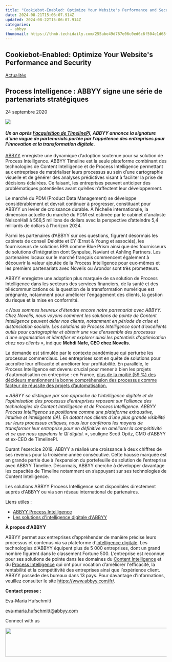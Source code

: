 ```yaml
---
title: "Cookiebot-Enabled: Optimize Your Website's Performance and Security"
date: 2024-08-21T15:06:07.914Z
updated: 2024-08-22T15:06:07.914Z
categories:
  - abbyy
thumbnail: https://thmb.techidaily.com/255abe49d787e06c0ed6c6f504e1d68fdfd70d2804f8cd2447f9f7cced35cd22.jpg
---
```


## Cookiebot-Enabled: Optimize Your Website's Performance and Security

[Actualités](https://tools.techidaily.com/abbyy/products/)

## Process Intelligence : ABBYY signe une série de partenariats stratégiques

24 septembre 2020

![](https://content.abbyy.com/-/media/project/abbyy/abbyy/branchtemplates/shutterstock_1272462163_1296-x-729.jpg?h=729&iar=0&w=1296)

#### _Un an après [l’acquisition de TimelineP](https://tools.techidaily.com/abbyy/products/)I, ABBYY annonce la signature d’une vague de partenariats portée par l’appétence des entreprises pour l’innovation et la transformation digitale._

[ABBYY](https://tools.techidaily.com/abbyy/products/) enregistre une dynamique d’adoption soutenue pour sa solution de Process Intelligence. ABBYY Timeline est la seule plateforme combinant des technologies de Content Intelligence et de Process Intelligence permettant aux entreprises de matérialiser leurs processus au sein d’une cartographie visuelle et de générer des analyses prédictives visant à faciliter la prise de décisions éclairées. Ce faisant, les entreprises peuvent anticiper des problématiques potentielles avant qu’elles n’affectent leur développement.

Le marché du PDM (Product Data Management) se développe considérablement et devrait continuer à progresser, constituant pour ABBYY un levier de croissance durable. À l’échelle internationale, la dimension actuelle du marché du PDM est estimée par le cabinet d'analyste NelsonHall à 566,5 millions de dollars avec la perspective d’atteindre 5,4 milliards de dollars à l’horizon 2024.

Parmi les partenaires d’ABBYY sur ces questions, figurent désormais les cabinets de conseil Deloitte et EY (Ernst & Young et associés), les fournisseurs de solutions RPA comme Blue Prism ainsi que des fournisseurs de solutions d'intégration dont Synpulse, Naviant et Ashling Partners. Les partenaires locaux sur le marché français commencent également à découvrir la valeur ajoutée de la Process Intelligence pour eux-mêmes et les premiers partenariats avec Novelis ou Arondor sont très prometteurs.

ABBYY enregistre une adoption plus marquée de sa solution de Process Intelligence dans les secteurs des services financiers, de la santé et des télécommunications où la question de la transformation numérique est prégnante, notamment pour améliorer l'engagement des clients, la gestion du risque et la mise en conformité.

_« Nous sommes heureux d'étendre encore notre partenariat avec ABBYY. Chez Novelis, nous voyons comment les solutions de pointe de Content Intelligence peuvent aider nos clients, notamment en période de crise et distanciation sociale. Les solutions de Process Intelligence sont d'excellents outils pour cartographier et obtenir une vue d'ensemble des processus d'une organisation et identifier et explorer ainsi les potentiels d'optimisation chez nos clients »_, indique **Mehdi Nafe, CEO chez Novelis.**

La demande est stimulée par le contexte pandémique qui perturbe les processus commerciaux. Les entreprises sont en quête de solutions pour accroître leur efficacité et améliorer leur profitabilité. En parallèle, le Process Intelligence est devenu crucial pour mener à bien les projets d’automatisation en entreprise : en France, [plus de la moitié (59 %) des décideurs mentionnent la bonne compréhension des processus comme facteur de réussite des projets d’automatisation.](https://www.abbyy.com/fr/news/etude-abbyy-etat-des-lieux-de-l-adoption-de-la-rpa-et-du-process-mining-en-france/#sthash.pkbl7SFj.dpbs)

_« ABBYY se distingue par son approche de l’intelligence digitale et de l’optimisation des processus d’entreprises reposant sur l’alliance des technologies de Content Intelligence et de Process Intelligence. ABBYY Process Intelligence se positionne comme une plateforme exhaustive, intuitive et intelligente (IA). En dotant nos clients d’une plus grande visibilité sur leurs processus critiques, nous leur conférons les moyens de transformer leur entreprise pour en définitive en améliorer la compétitivité et ce que nous appelons le QI digital. »_, souligne Scott Opitz, CMO d’ABBYY et ex-CEO de TimelinePI.

Durant l'exercice 2019, ABBYY a réalisé une croissance à deux chiffres de ses revenus pour la troisième année consécutive. Cette hausse marquée est en grande partie due à l'expansion du portefeuille de solution de l’entreprise avec ABBYY Timeline. Désormais, ABBYY cherche à développer davantage les capacités de Timeline notamment en s’appuyant sur ses technologies de Content Intelligence.

Les solutions ABBYY Process Intelligence sont disponibles directement auprès d'ABBYY ou via son réseau international de partenaires.

Liens utiles :

* [ABBYY Process Intelligence](https://tools.techidaily.com/abbyy/products/)
* [Les solutions d'intelligence digitale d'ABBYY](https://tools.techidaily.com/abbyy/products/)

**À propos d'ABBYY**

ABBYY permet aux entreprises d’appréhender de manière précise leurs processus et contenus via sa plateforme d'[intelligence digitale](https://tools.techidaily.com/abbyy/products/). Les technologies d'ABBYY équipent plus de 5 000 entreprises, dont un grand nombre figurent dans le classement Fortune 500\. L’entreprise est reconnue pour ses solutions de pointe dans les domaines du [Content Intelligence](https://tools.techidaily.com/abbyy/products/) et du [Process Intelligence](https://tools.techidaily.com/abbyy/products/) qui ont pour vocation d’améliorer l'efficacité, la rentabilité et la compétitivité des entreprises ainsi que l’expérience client. ABBYY possède des bureaux dans 13 pays. Pour davantage d'informations, veuillez consulter le site <https://www.abbyy.com/fr/>.

**Contact presse :**

Eva-Maria Hufschmitt

[eva-maria.hufschmitt@abbyy.com](https://tools.techidaily.com/abbyy/products/)

Connect with us

<ins class="adsbygoogle"
     style="display:block"
     data-ad-format="autorelaxed"
     data-ad-client="ca-pub-7571918770474297"
     data-ad-slot="1223367746"></ins>



<ins class="adsbygoogle"
     style="display:block"
     data-ad-client="ca-pub-7571918770474297"
     data-ad-slot="8358498916"
     data-ad-format="auto"
     data-full-width-responsive="true"></ins>

<!-- affiliate ads begin -->
<a href="https://vapordna.pxf.io/c/5597632/1494880/17238" target="_top" id="1494880"><img src="//a.impactradius-go.com/display-ad/17238-1494880" border="0" alt="" width="728" height="90"/></a><img height="0" width="0" src="https://imp.pxf.io/i/5597632/1494880/17238" style="position:absolute;visibility:hidden;" border="0" />
<!-- affiliate ads end -->